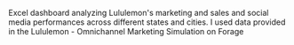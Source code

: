 Excel dashboard analyzing Lululemon's marketing and sales and social media performances across different states and cities. I used data provided in the Lululemon - Omnichannel Marketing Simulation on Forage


